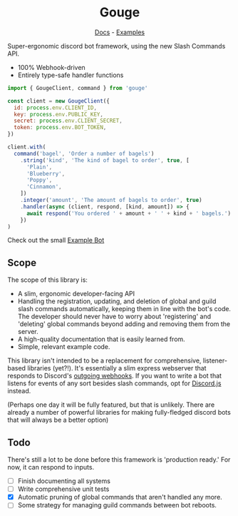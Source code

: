 <h1 align="center">Gouge</h1>
<p align="center">
<a href="https://mcpar-land.github.io/gouge/">Docs</a> - <a href="/test">Examples</a>
</p>

Super-ergonomic discord bot framework, using the new Slash Commands API.

- 100% Webhook-driven
- Entirely type-safe handler functions

```js
import { GougeClient, command } from 'gouge'

const client = new GougeClient({
  id: process.env.CLIENT_ID,
  key: process.env.PUBLIC_KEY,
  secret: process.env.CLIENT_SECRET,
  token: process.env.BOT_TOKEN,
})

client.with(
  command('bagel', 'Order a number of bagels')
    .string('kind', 'The kind of bagel to order', true, [
      'Plain',
      'Blueberry',
      'Poppy',
      'Cinnamon',
    ])
    .integer('amount', 'The amount of bagels to order', true)
    .handler(async (client, respond, [kind, amount]) => {
      await respond('You ordered ' + amount + ' ' + kind + ' bagels.')
    })
)
```

Check out the small [Example Bot](/test/test-client.ts)

## Scope

The scope of this library is:

- A slim, ergonomic developer-facing API
- Handling the registration, updating, and deletion of global and guild slash commands automatically, keeping them in line with the bot's code. The developer should never have to worry about 'registering' and 'deleting' global commands beyond adding and removing them from the server.
- A high-quality documentation that is easily learned from.
- Simple, relevant example code.

This library isn't intended to be a replacement for comprehensive, listener-based libraries (yet?!). It's essentially a slim express webserver that responds to Discord's [outgoing webhooks](https://discord.com/developers/docs/interactions/slash-commands#receiving-an-interaction). If you want to write a bot that listens for events of any sort besides slash commands, opt for [Discord.js](https://discord.js.org/#/) instead.

(Perhaps one day it will be fully featured, but that is unlikely. There are already a number of powerful libraries for making fully-fledged discord bots that will always be a better option)

## Todo

There's still a lot to be done before this framework is 'production ready.'
For now, it can respond to inputs.

- [ ] Finish documenting all systems
- [ ] Write comprehensive unit tests
- [x] Automatic pruning of global commands that aren't handled any more.
- [ ] Some strategy for managing guild commands between bot reboots.
